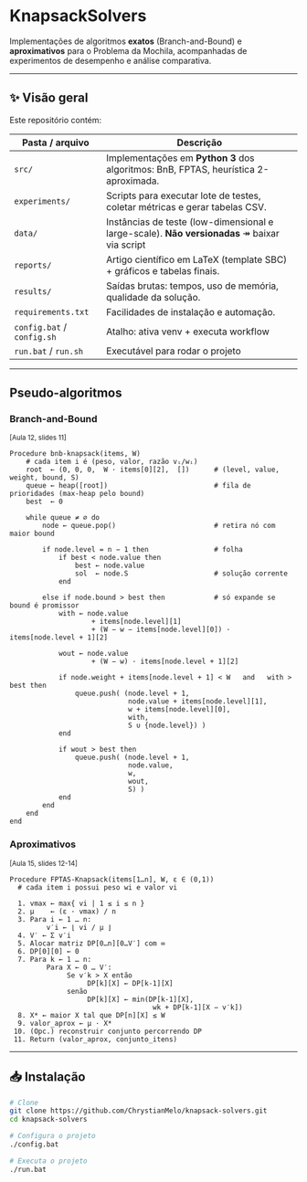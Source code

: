 # KnapsackSolvers

Implementações de algoritmos **exatos** (Branch-and-Bound) e **aproximativos** para o Problema da Mochila, acompanhadas de experimentos de desempenho e análise comparativa.

---

## ✨ Visão geral

Este repositório contém:

| Pasta / arquivo              | Descrição                                                                                   |
|------------------------------|----------------------------------------------------------------------------------------------|
| `src/`                       | Implementações em **Python 3** dos algoritmos: BnB, FPTAS, heurística 2-aproximada.          |
| `experiments/`               | Scripts para executar lote de testes, coletar métricas e gerar tabelas CSV.                 |
| `data/`                      | Instâncias de teste (low-dimensional e large-scale). **Não versionadas** ↠ baixar via script |
| `reports/`                   | Artigo científico em LaTeX (template SBC) + gráficos e tabelas finais.                      |
| `results/`                   | Saídas brutas: tempos, uso de memória, qualidade da solução.                                |
| `requirements.txt`           | Facilidades de instalação e automação.                                                      |
| `config.bat` / `config.sh`   | Atalho: ativa venv + executa workflow
| `run.bat` / `run.sh`         | Executável para rodar o projeto

---
## Pseudo-algoritmos
### Branch-and-Bound <br>
<sup>[Aula 12, slides 11]</sup>

```text
Procedure bnb-knapsack(items, W)
    # cada item i é (peso, valor, razão vᵢ/wᵢ)
    root  ← (0, 0, 0,  W · items[0][2],  [])      # (level, value, weight, bound, S)
    queue ← heap([root])                          # fila de prioridades (max-heap pelo bound)
    best  ← 0

    while queue ≠ ∅ do
        node ← queue.pop()                        # retira nó com maior bound

        if node.level = n − 1 then                # folha
            if best < node.value then
                best ← node.value
                sol  ← node.S                     # solução corrente
            end

        else if node.bound > best then            # só expande se bound é promissor
            with ← node.value
                    + items[node.level][1]
                    + (W − w − items[node.level][0]) · items[node.level + 1][2]

            wout ← node.value
                    + (W − w) · items[node.level + 1][2]

            if node.weight + items[node.level + 1] < W   and   with > best then
                queue.push( (node.level + 1,
                             node.value + items[node.level][1],
                             w + items[node.level][0],
                             with,
                             S ∪ {node.level}) )
            end

            if wout > best then
                queue.push( (node.level + 1,
                             node.value,
                             w,
                             wout,
                             S) )
            end
        end
    end
end
```

### Aproximativos<br>
<sup>[Aula 15, slides 12-14]</sup>

```text
Procedure FPTAS-Knapsack(items[1…n], W, ε ∈ (0,1))
  # cada item i possui peso wi e valor vi

  1. vmax ← max{ vi | 1 ≤ i ≤ n }
  2. μ    ← (ε · vmax) / n
  3. Para i ← 1 … n:
         v′i ← ⌊ vi / μ ⌋
  4. V′ ← Σ v′i
  5. Alocar matriz DP[0…n][0…V′] com ∞
  6. DP[0][0] ← 0
  7. Para k ← 1 … n:
         Para X ← 0 … V′:
              Se v′k > X então
                   DP[k][X] ← DP[k-1][X]
              senão
                   DP[k][X] ← min(DP[k-1][X],
                                   wk + DP[k-1][X − v′k])
  8. X* ← maior X tal que DP[n][X] ≤ W
  9. valor_aprox ← μ · X*
 10. (Opc.) reconstruir conjunto percorrendo DP
 11. Return (valor_aprox, conjunto_itens)
```

---
## 📥 Instalação

```bash
# Clone
git clone https://github.com/ChrystianMelo/knapsack-solvers.git
cd knapsack-solvers

# Configura o projeto
./config.bat

# Executa o projeto
./run.bat
